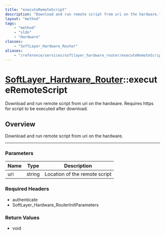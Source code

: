 ```yaml
---
title: "executeRemoteScript"
description: "Download and run remote script from uri on the hardware."
layout: "method"
tags:
    - "method"
    - "sldn"
    - "Hardware"
classes:
    - "SoftLayer_Hardware_Router"
aliases:
    - "/reference/services/softlayer_hardware_router/executeRemoteScript"
---
```

# [SoftLayer_Hardware_Router](/reference/services/SoftLayer_Hardware_Router)::executeRemoteScript

Download and run remote script from uri on the hardware. Requires https for script to be executed after download. 


## Overview 
Download and run remote script from uri on the hardware.

-----

### Parameters 
|Name | Type | Description |
| --- | --- | --- |
|uri| string| Location of the remote script|


### Required Headers
* authenticate
* SoftLayer_Hardware_RouterInitParameters


### Return Values
* void




